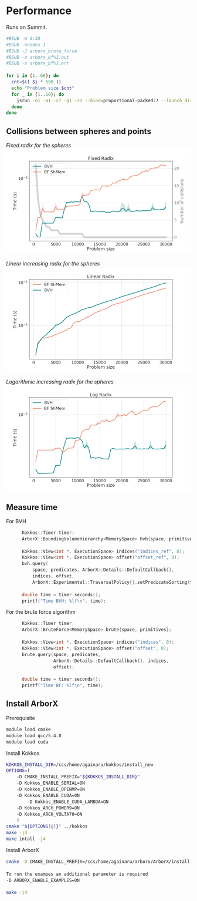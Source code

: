 # Performance

Runs on Summit.
```bash
#BSUB -W 0:30
#BSUB -nnodes 1
#BSUB -J arborx_brute_force
#BSUB -o arborx_bf%J.out
#BSUB -e arborx_bf%J.err

for i in {1..60}; do
  cnt=$(( $i * 500 ))
  echo "Problem size $cnt"
  for _ in {1..10}; do
    jsrun -n1 -a1 -c7 -g1 -r1 --bind=proportional-packed:7 --launch_distribution=packed ./examples/brute_force/ArborX_BruteForce.exe -p $cnt -q $cnt -r 10
  done
done
```

## Collisions between spheres and points

*Fixed radix for the spheres*
![fix radix](results/revisited_fixed100.png)

*Linear increasing radix for the spheres*
![linear radix](results/revisited_linear0.47.png)

*Logarithmic increasing radix for the spheres*
![Log radix](results/revisited_log.png)

## Measure time

For BVH
```c++
      Kokkos::Timer timer;
      ArborX::BoundingVolumeHierarchy<MemorySpace> bvh{space, primitives};

      Kokkos::View<int *, ExecutionSpace> indices("indices_ref", 0);
      Kokkos::View<int *, ExecutionSpace> offset("offset_ref", 0);
      bvh.query(
          space, predicates, ArborX::Details::DefaultCallback{},
          indices, offset,
          ArborX::Experimental::TraversalPolicy{}.setPredicateSorting(true));

      double time = timer.seconds();
      printf("Time BVH: %lf\n", time);
```

For the brute force slgorithm
```c++
      Kokkos::Timer timer;
      ArborX::BruteForce<MemorySpace> brute{space, primitives};

      Kokkos::View<int *, ExecutionSpace> indices("indices", 0);
      Kokkos::View<int *, ExecutionSpace> offset("offset", 0);
      brute.query(space, predicates,
                  ArborX::Details::DefaultCallback{}, indices,
                  offset);

      double time = timer.seconds();
      printf("Time BF: %lf\n", time);
```

## Install ArborX

Prerequisite

```bash
module load cmake
module load gcc/5.4.0
module load cuda
```

Install Kokkos

```bash
KOKKOS_INSTALL_DIR=/ccs/home/againaru/kokkos/install_new
OPTIONS=(
    -D CMAKE_INSTALL_PREFIX="${KOKKOS_INSTALL_DIR}"
    -D Kokkos_ENABLE_SERIAL=ON
    -D Kokkos_ENABLE_OPENMP=ON
    -D Kokkos_ENABLE_CUDA=ON
        -D Kokkos_ENABLE_CUDA_LAMBDA=ON
    -D Kokkos_ARCH_POWER9=ON
    -D Kokkos_ARCH_VOLTA70=ON
    )
cmake "${OPTIONS[@]}" ../kokkos
make -j4
make intall -j4
```

Install ArborX

```bash
cmake -D CMAKE_INSTALL_PREFIX=/ccs/home/againaru/arborx/ArborX/install -D ARBORX_ENABLE_MPI=ON -D CMAKE_PREFIX_PATH=/ccs/home/againaru/kokkos/install_new -D CMAKE_CXX_COMPILER=/ccs/home/againaru/kokkos/install_new/bin/nvcc_wrapper -D CMAKE_CXX_EXTENSIONS=OFF ..

To run the exampes an additional parameter is required
-D ARBORX_ENABLE_EXAMPLES=ON

make -j4
```
